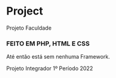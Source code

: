 # Project
 Projeto Faculdade

 ### FEITO EM PHP, HTML E CSS
 Até então está sem nenhuma Framework.

 Projeto Integrador 1º Período 2022
